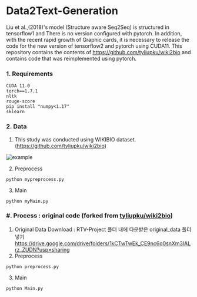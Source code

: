 # Data2Text-Generation

Liu et al.,(2018)'s model (Structure aware Seq2Seq) is structured in tensorflow1 and There is no version configured with pytorch. In addition, with the recent rapid growth of Graphic cards, it is necessary to release the code for the new version of tensorflow2 and pytorch using CUDA11.
This repository contains the contents of https://github.com/tyliupku/wiki2bio and contains code that was reimplemented using pytorch.

### 1. Requirements
~~~
CUDA 11.0
torch==1.7.1
nltk
rouge-score
pip install "numpy<1.17"
sklearn
~~~
### 2. Data
1) This study was conducted using WIKIBIO dataset. (https://github.com/tyliupku/wiki2bio)

![example](https://user-images.githubusercontent.com/61648914/170856147-916bac53-0ce7-4970-abb4-80dcce8fe186.png)

2) Preprocess
~~~
python mypreprocess.py
~~~
3) Main
~~~
python myMain.py
~~~

### #. Process : original code (forked from [tyliupku/wiki2bio](https://github.com/tyliupku/wiki2bio))
1) Original Data Download : RTV-Project 폴더 내에 다운받은 original_data 폴더 넣기  
https://drive.google.com/drive/folders/1kCTwTwEk_CE9nc6q0snXm3lALrz_ZUDN?usp=sharing 
2) Preprocess
~~~
python preprocess.py
~~~
3) Main
~~~
python Main.py
~~~
